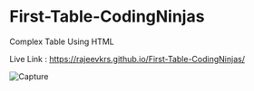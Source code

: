 # First-Table-CodingNinjas

Complex Table Using HTML


Live Link : https://rajeevkrs.github.io/First-Table-CodingNinjas/


![Capture](https://user-images.githubusercontent.com/124420037/232273029-162cc4ea-020e-467c-9829-5f7f980f6e82.PNG)
